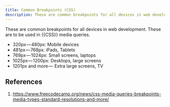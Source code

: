 ```yaml
---
title: Common Breakpoints (CSS)
description: These are common breakpoints for all devices in web development. These are to be used in CSS media queries.
---
```


These are common breakpoints for all devices in web development. These are to be used in {{CSS}} media queries.

- 320px — 480px: Mobile devices
- 481px — 768px: iPads, Tablets
- 769px — 1024px: Small screens, laptops
- 1025px — 1200px: Desktops, large screens
- 1201px and more —  Extra large screens, TV

## References

1. https://www.freecodecamp.org/news/css-media-queries-breakpoints-media-types-standard-resolutions-and-more/